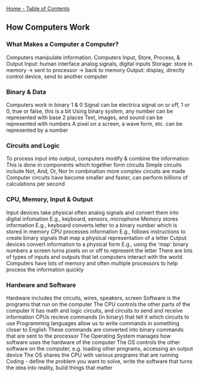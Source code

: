 [Home - Table of Contents](index)

## How Computers Work

### What Makes a Computer a Computer?
Computers manipulate information.
Computers Input, Store, Process, & Output
Input: human interface analog signals, digital inputs
Storage: store in memory -> sent to processor -> back to memory
Output: display, directly control device, send to another computer

### Binary & Data
Computers work in binary 1 & 0
Signal can be electrica signal on or off, 1 or 0, true or false, this is a bit
Using binary system, any number can be represented with base 2 places
Text, images, and sound can be represented with numbers
A pixel on a screen, a wave form, etc. can be represented by a number

### Circuits and Logic
To process input into output, computers modify & combine the information
This is done in components which together form circuits
Simple circuits include Not, And, Or, Nor
In combination more complex circuits are made
Computer circuits have become smaller and faster, can perform billions of calculations per second

### CPU, Memory, Input & Output
Input devices take physical often analog signals and convert them into digital infomation
E.g., keyboard, sensors, microphone
Memory stores information
E.g., keyboard converts letter to a binary number which is stored in memory
CPU processes information
E.g., follows instructions to create binary signals that map a physical representation of a letter
Cutput devices convert information to a physical form
E.g., using the 'map' binary numbers a screen turns pixels on or off to represent the letter
There are lots of types of inputs and outputs that let computers interact with the world
Computers have lots of memory and often multiple processors to help process the information quickly

### Hardware and Software
Hardware includes the circuits, wires, speakers, screen
Software is the programs that run on the computer
The CPU controls the other parts of the computer
It has math and logic circuits, and circuits to send and receive information
CPUs recieve commands (in binary) that tell it which circuits to use
Programming languages allow us to write commands in something closer to English
These commands are converted into binary commands that are sent to the processor
The Operating System manages how software uses the hardware of the computer
The OS controls the other software on the computer, e.g. loading other programs, accessing an output device
The OS shares the CPU with various programs that are running
Coding - define the problem you want to solve, write the software that turns the idea into reality, build things that matter

